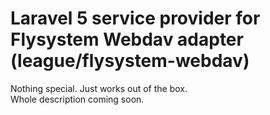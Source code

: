 # Laravel 5 service provider for Flysystem Webdav adapter (league/flysystem-webdav)

Nothing special. Just works out of the box.   
Whole description coming soon.
